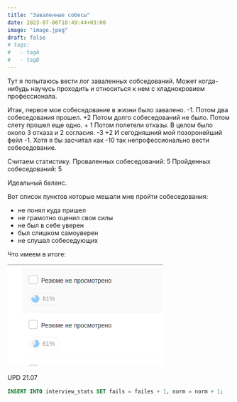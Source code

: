 ```yaml
---
title: "Заваленные собесы"
date: 2023-07-06T18:49:44+03:00
image: "image.jpeg"
draft: false
# tags:
#   - tagA
#   - tagB
---
```


Тут я попытаюсь вести лог заваленных собседований.
Может когда-нибудь научусь проходить и относиться к нем с хладнокровием профессионала.

Итак, первое мое собеседование в жизни было завалено. -1.
Потом два собеседования прошел. +2
Потом долго собеседований не было.
Потом слету прошел еще одно. + 1
Потом полетели отказы. В целом было около 3 отказа и 2 согласия. -3 +2
И сегодняшний мой позоронейший фейл -1. Хотя я бы засчитал как -10 так непрофессионально вести собеседование.

Считаем статистику.
Проваленных собеседований: 5
Пройденных собеседований: 5

Идеальный баланс.

Вот список пунктов которые мешали мне пройти собеседования:

- не понял куда пришел
- не грамотно оценил свои силы
- не был в себе уверен
- был слишком самоуверен
- не слушал собеседующих

Что имеем в итоге:

![](resume_views.gif)


UPD 21.07

```sql
INSERT INTO interview_stats SET fails = failes + 1, norm = norm + 1;
```